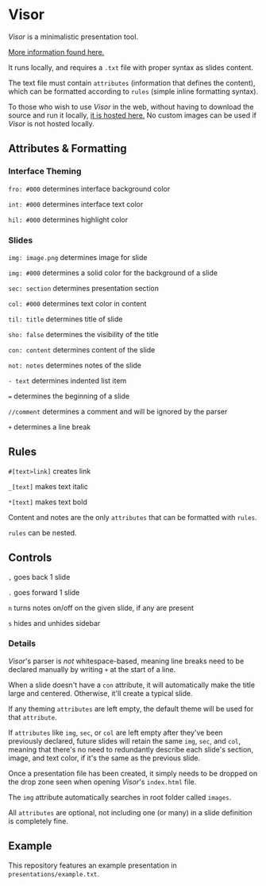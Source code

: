 # Visor

_Visor_ is a minimalistic presentation tool.

[More information found here.](http://v-os.ca/visor)

It runs locally, and requires a `.txt` file with proper syntax as slides content.

The text file must contain `attributes` (information that defines the content), which can be formatted according to `rules` (simple inline formatting syntax).

To those who wish to use _Visor_ in the web, without having to download the source and run it locally, [it is hosted here.](https://v-exec.github.io/Visor/) No custom images can be used if _Visor_ is not hosted locally.

## Attributes & Formatting

### Interface Theming

`fro: #000` determines interface background color

`int: #000` determines interface text color

`hil: #000` determines highlight color

### Slides

`img: image.png` determines image for slide

`img: #000` determines a solid color for the background of a slide

`sec: section` determines presentation section

`col: #000` determines text color in content

`til: title` determines title of slide

`sho: false` determines the visibility of the title

`con: content` determines content of the slide

`not: notes` determines notes of the slide

`- text` determines indented list item

`=` determines the beginning of a slide

`//comment` determines a comment and will be ignored by the parser

`+` determines a line break

## Rules

`#[text>link]` creates link

`_[text]` makes text italic

`*[text]` makes text bold

Content and notes are the only `attributes` that can be formatted with `rules`.

`rules` can be nested.

## Controls

`,` goes back 1 slide

`.` goes forward 1 slide

`n` turns notes on/off on the given slide, if any are present

`s` hides and unhides sidebar

### Details

_Visor_'s parser is _not_ whitespace-based, meaning line breaks need to be declared manually by writing `+` at the start of a line.

When a slide doesn't have a `con` attribute, it will automatically make the title large and centered. Otherwise, it'll create a typical slide.

If any theming `attributes` are left empty, the default theme will be used for that `attribute`.

If `attributes` like `img`, `sec`, or `col` are left empty after they've been previously declared, future slides will retain the same `img`, `sec`, and `col`, meaning that there's no need to redundantly describe each slide's section, image, and text color, if it's the same as the previous slide.

Once a presentation file has been created, it simply needs to be dropped on the drop zone seen when opening _Visor_'s `index.html` file.

The `img` attribute automatically searches in root folder called `images`.

All `attributes` are optional, not including one (or many) in a slide definition is completely fine.

## Example

This repository features an example presentation in `presentations/example.txt`.